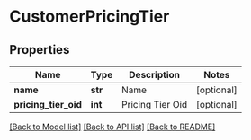 # CustomerPricingTier

## Properties
Name | Type | Description | Notes
------------ | ------------- | ------------- | -------------
**name** | **str** | Name | [optional] 
**pricing_tier_oid** | **int** | Pricing Tier Oid | [optional] 

[[Back to Model list]](../README.md#documentation-for-models) [[Back to API list]](../README.md#documentation-for-api-endpoints) [[Back to README]](../README.md)


